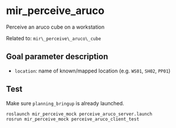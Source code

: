 # mir_perceive_aruco

Perceive an aruco cube on a workstation

Related to: `mir\_perceive\_aruco\_cube`

## Goal parameter description

- `location`: name of known/mapped location (e.g. `WS01`, `SH02`, `PP01`) 

## Test

Make sure `planning_bringup` is already launched.
```
roslaunch mir_perceive_mock perceive_aruco_server.launch
rosrun mir_perceive_mock perceive_aruco_client_test
```
